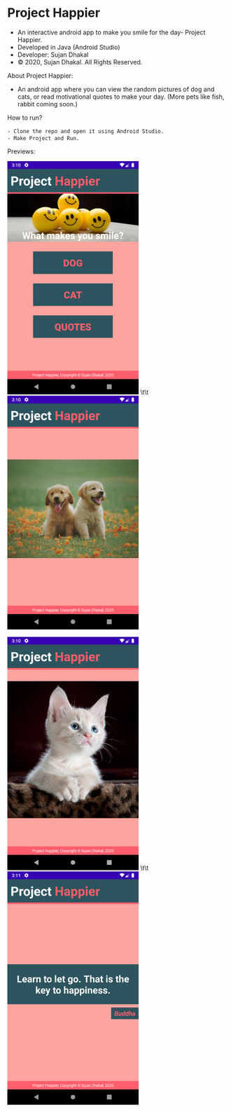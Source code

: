 # Project Happier
  - An interactive android app to make you smile for the day- Project Happier. 
  - Developed in Java (Android Studio)
  - Developer: Sujan Dhakal
  - © 2020, Sujan Dhakal. All Rights Reserved. 
  
About Project Happier:
  - An android app where you can view the random pictures of dog and cats, or read motivational quotes to make your day. (More pets like fish, rabbit coming soon.)
  
How to run?

    - Clone the repo and open it using Android Studio.
    - Make Project and Run. 

Previews:

<img src="images/home.png" width=300> \t\t <img src="images/dog.png" width=300>
 
 
<img src="images/cat.png" width=300> \t\t<img src="images/quote.png" width=300>
